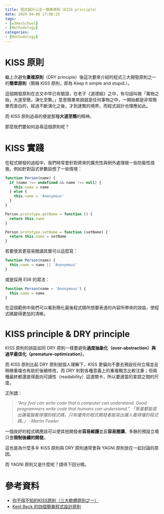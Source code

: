 ```yaml
---
title: 程式設計心法－簡單原則（KISS principle）
date: 2020-04-06 17:00:25
tags:
- [w3HexSchool]
- [Methodology]
categories: 
- [Methodology]
---
```


# KISS 原則

繼上次避免**重複原則**（DRY principle）後這次要來介紹的程式三大開發原則之一的**簡單原則**（簡稱 KISS 原則，即為 Keep it simple and stupid.）。

這個開發原則在古文中早已有驗證，在老子《道德經》之中，有句話叫做「萬物之始，大道至簡，演化至繁。」意思簡單來說就是任何事物之中，一開始都是非常簡單而直白的，經過不斷演化之後，才到達繁的境界，而程式設計也理應如此。


而 KISS 原則追尋的便是那種**大道至簡**的精神。

那麼我們要如何追尋這個原則呢？

<!--more-->

# KISS 實踐

在程式開發的過程中，我們時常會針對將來的擴充性與例外處理做一些防衛性措施，例如針對函式參數設想了一些情境：

```js
function Person(name) {
  if (name !== undefined && name !== null) {
    this.name = name
  } else {
    this.name = 'Anonymous'
  }
}

Person.prototype.getName = function () {
  return this.name
}

Person.prototype.setName = function (setName) {
  return this.name = setName
}
```

若要使其更容易閱讀其實可以這麼寫：

```js
function Person(name) {
  this.name = name || 'Anonymous'
}
```

或是採用 ES6 的寫法：

```js
function Person(name = 'Anonymous') {
  this.name = name
}
```

在這個範例中我們可以看到簡化最後程式碼所想要表達的內容所帶來的效益，使程式碼變得更加的清晰。

# KISS principle & DRY principle

KISS 原則的誤區如同 DRY 原則一樣要避免**過度抽象化（over-abstraction）**與**過早最佳化（premature-optimization）**。

而 KISS 原則比起 DRY 原則就個人理解下，KISS 更偏向不要去預設任何立場並且稍微重複也有助於後續修改，而 DRY 則對各種意義上的重複概念比較注重；但兩種最終都還是得面向可讀性（readability）這道關卡，所以要適當的拿捏之間的尺度。

正所謂：

> *“Any fool can write code that a computer can understand. Good programmers write code that humans can understand.”
> 「笨蛋都能寫出讓電腦看得懂的程式碼，只有優秀的程式開發者能寫出讓人看得懂的程式碼。」
> -Martin Fowler*

一個良好的程式碼應該可以使其他開發者**容易維護**並且**容易閱讀**，多餘的預設立場只會**限制後續的開發**。

這也是為什麼多半 KISS 原則與 DRY 原則通常會與 YAGNI 原則放在一起討論的原因。

而 YAGNI 原則又是什麼呢？請待下回分曉。

# 參考資料

- [你不得不知的KISS原則（三大軟體原則之一）](https://kknews.cc/zh-tw/home/8q5jj5e.html)
- [Kent Beck 的四個簡單程式設計原則](https://ihower.tw/blog/archives/7181)